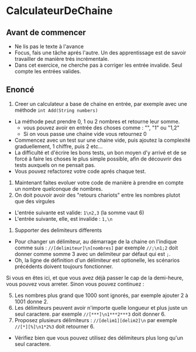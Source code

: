 # CalculateurDeChaine

## Avant de commencer 

 * Ne lis pas le texte à l'avance
 * Focus, fais une tâche aprés l'autre. Un des apprentissage est de savoir travailler de manière trés incrémentale.
 * Dans cet exercice, ne cherche pas à corriger les entrée invalide. Seul compte les entrées valides.

## Enoncé

1. Creer un calculateur a base de chaine en entrée, par exemple avec une méthode `int Add(String numbers)`
  * La méthode peut prendre 0, 1 ou 2 nombres et retourne leur somme.
    * vous pouvez avoir en entrée des choses comme : "", "1" ou "1,2"
    * Si on vous passe une chaine vide vous retournez 0
  * Commencez avec un test sur une chaine vide, puis ajoutez la complexité graduellement, 1 chiffre, puis 2 etc...
  * La difficulté et d'écrire les bons tests, un bon moyen d'y arrivé et de se forcé à faire les choses le plus simple possible, afin de découvrir des tests auxquels on ne pensait pas.
  * Vous pouvez refactorez votre code aprés chaque test.
1. Maintenant faites evoluer votre code de manière à prendre en compte un nombre quelconque de nombres.
1. On doit pouvoir avoir des "retours chariots" entre les nombres plutot que des virgules
  * L'entrée suivante est valide:  `1\n2,3`  (la somme vaut 6)
  * L'entrée suivante, elle, est invalide : `1,\n`
1. Supporter des delimiteurs differents
  * Pour changer un délimiteur, au démarrage de la chaine on l'indique comme suis : `//[delimiteur]\n[nombres]` par exemple `//;\n1;2` doit donner comme somme 3 avec un delimiteur par défaut qui est `;`.
  * Oh, la ligne de définition d'un délimiteur est optionelle, les scénarios précédents doivent toujours fonctionner.

Si vous en êtes ici, et que vous avez déjà passer le cap de la demi-heure, vous pouvez vous arreter. Sinon vous pouvez continuez :

5. Les nombres plus grand que 1000 sont ignorés, par exemple ajouter 2 à 1001 donne 2.
6. Les délimiteurs peuvent avoir n'importe quelle longueur et plus juste un seul caractere. par exemple `//[***]\n1***2***3` doit donner 6.
7. Proposez plusieurs délimiteurs : `//[delim1][delim2]\n` par exemple `//[*][%]\n1*2%3` doit retourner 6.
  * Vérifiez bien que vous pouvez utilisez des délimiteurs plus long qu'un seul caractere.
